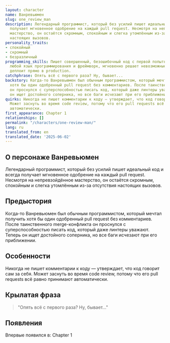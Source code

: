 ```yaml
---
layout: character
name: Ванревьюмен
slug: one_review_man
description: Легендарный программист, который без усилий пишет идеальный код и всегда
  получает мгновенное одобрение на каждый pull request. Несмотря на непревзойдённое
  мастерство, он остаётся скромным, спокойным и слегка утомлённым из-за отсутствия
  настоящих вызовов.
personality_traits:
- спокойный
- скромный
- безразличный
programming_skills: Пишет совершенный, безошибочный код с первой попытки, легко осваивает
  любой язык программирования и фреймворк, мгновенно решает невозможные баги и с уверенностью
  деплоит прямо в production.
catchphrase: Опять всё с первого раза? Ну, бывает...
backstory: Когда-то Ванревьюмен был обычным программистом, который мечтал получить
  хотя бы один одобренный pull request без комментариев. После таинственного merge-конфликта
  он проснулся с суперспособностью писать код, который даже линтеры уважают. Теперь
  он ищет достойного соперника, но все баги исчезают при его приближении.
quirks: Никогда не пишет комментарии к коду — утверждает, что код говорит сам за себя.
  Может заснуть во время code review, потому что его pull requests всё равно принимают
  автоматически.
first_appearance: Chapter 1
relationships: []
permalink: "/characters/one-review-man/"
lang: ru
translated_from: en
translated_date: '2025-06-02'
---
```


## О персонаже Ванревьюмен

Легендарный программист, который без усилий пишет идеальный код и всегда получает мгновенное одобрение на каждый pull request. Несмотря на непревзойдённое мастерство, он остаётся скромным, спокойным и слегка утомлённым из-за отсутствия настоящих вызовов.

## Предыстория

Когда-то Ванревьюмен был обычным программистом, который мечтал получить хотя бы один одобренный pull request без комментариев. После таинственного merge-конфликта он проснулся с суперспособностью писать код, который даже линтеры уважают. Теперь он ищет достойного соперника, но все баги исчезают при его приближении.

## Особенности

Никогда не пишет комментарии к коду — утверждает, что код говорит сам за себя. Может заснуть во время code review, потому что его pull requests всё равно принимают автоматически.

## Крылатая фраза

> "Опять всё с первого раза? Ну, бывает..."

## Появления

Впервые появился в: Chapter 1

<!-- Chapter appearances will be tracked automatically -->
